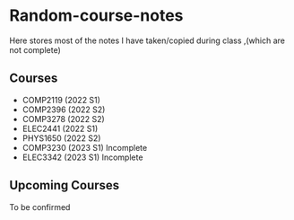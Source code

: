 # Random-course-notes
Here stores most of the notes I have taken/copied during class ,(which are not complete)

## Courses
- COMP2119 (2022 S1)
- COMP2396 (2022 S2)
- COMP3278 (2022 S2)
- ELEC2441 (2022 S1)
- PHYS1650 (2022 S2)
- COMP3230 (2023 S1) Incomplete
- ELEC3342 (2023 S1) Incomplete

## Upcoming Courses
To be confirmed
